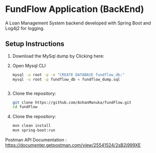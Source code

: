 # FundFlow Application (BackEnd)

A Loan Management System backend developed with Spring Boot and Log4j2 for logging.

##  Setup Instructions



1. Download the MySql dump by Clicking here:
2. Open Mysql CLI

   ```bash
   mysql -u root -p -e "CREATE DATABASE fundflow_db;"
   mysql -u root -p fundflow_db < fundflow_dump.sql



3. Clone the repository:
   ```bash
   git clone https://github.com/AshanManuka/fundFlow.git
   cd fundFlow

4. Clone the repository:
   ```bash
   mvn clean install
   mvn spring-boot:run

Postman API Documentation : https://documenter.getpostman.com/view/25541524/2sB2j999XE



